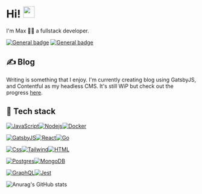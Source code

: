 # Hi! <img src="https://raw.githubusercontent.com/MartinHeinz/MartinHeinz/master/wave.gif" width="30px">

I'm Max 👨‍💻 a fullstack developer.

[![General badge](https://img.shields.io/badge/LinkedIn-0077B5?style=for-the-badge&logo=linkedin&logoColor=white)](https://www.linkedin.com/in/maxanderberg/) [![General badge](https://img.shields.io/badge/portfolio-9580FF?style=for-the-badge&logo=data%3Aimage%2Fsvg%3Bbase64%2CPHN2ZyB4bWxucz0iaHR0cDovL3d3dy53My5vcmcvMjAwMC9zdmciIHdpZHRoPSIyNCIgaGVpZ2h0PSIyNCIgdmlld0JveD0iMCAwIDI0IDI0IiBmaWxsPSJub25lIiBzdHJva2U9ImN1cnJlbnRDb2xvciIgc3Ryb2tlLXdpZHRoPSIyIiBzdHJva2UtbGluZWNhcD0icm91bmQiIHN0cm9rZS1saW5lam9pbj0icm91bmQiIGNsYXNzPSJmZWF0aGVyIGZlYXRoZXItYnJpZWZjYXNlIj48cmVjdCB4PSIyIiB5PSI3IiB3aWR0aD0iMjAiIGhlaWdodD0iMTQiIHJ4PSIyIiByeT0iMiI%2BPC9yZWN0PjxwYXRoIGQ9Ik0xNiAyMVY1YTIgMiAwIDAgMC0yLTJoLTRhMiAyIDAgMCAwLTIgMnYxNiI%2BPC9wYXRoPjwvc3ZnPg%3D%3D)](https://maxanderberg.se/)
<!-- [![GitHub](https://img.shields.io/badge/GitHub-181717?style=for-the-badge&logo=github&logoColor=white)]() -->

## ✍️ Blog

Writing is something that I enjoy. I'm currently creating blog using GatsbyJS, and Contentful as my headless CMS. It's still WiP but check out the progress [here](https://github.com/MaxAnderberg/my-blog).

[//]: # ([![General badge]&#40;https://img.shields.io/badge/Blog-12100E?style=for-the-badge&logo=medium&logoColor=white&#41;]&#40;&#41; )

## 🔧 Tech stack

[![JavaScript](https://img.shields.io/badge/JavaScript-F7DF1E?style=for-the-badge&logo=javascript&logoColor=black)]()[![Nodejs](https://img.shields.io/badge/Node.js-339933?style=for-the-badge&logo=node.js&logoColor=white)]()[![Docker](https://img.shields.io/badge/Docker-2496ED?style=for-the-badge&logo=Docker&logoColor=white)]()


[![GatsbyJS](https://img.shields.io/badge/GatsbyJS-663399?style=for-the-badge&logo=gatsby&logoColor=white)]()[![React](https://img.shields.io/badge/React-61DAFB?style=for-the-badge&logo=react&logoColor=black)]()[![Go](https://img.shields.io/badge/go-00ADD8?style=for-the-badge&logo=Go&logoColor=white)]()


[![Css](https://img.shields.io/badge/css-1572B6?style=for-the-badge&logo=css3&logoColor=white)]()[![Tailwind](https://img.shields.io/badge/Tailwind-06B6D4?style=for-the-badge&logo=tailwindcss&logoColor=white)]()[![HTML](https://img.shields.io/badge/html-E34F26?style=for-the-badge&logo=html5&logoColor=white)]()


[![Postgres](https://img.shields.io/badge/Postgres-4169E1?style=for-the-badge&logo=Postgresql&logoColor=white)]()[![MongoDB](https://img.shields.io/badge/MongoDB-47A248?style=for-the-badge&logo=MongoDB&logoColor=white)]()

[![GraphQL](https://img.shields.io/badge/Graphql-E10098?style=for-the-badge&logo=graphql&logoColor=white)]()[![Jest](https://img.shields.io/badge/Jest-C21325?style=for-the-badge&logo=Jest&logoColor=white)]()


![Anurag's GitHub stats](https://github-readme-stats.vercel.app/api?username=maxanderberg&show_icons=true&theme=dracula)
